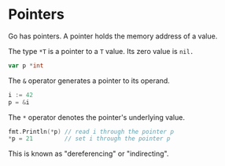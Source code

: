 # Pointers

Go has pointers. A pointer holds the memory address of a value.

The type `*T` is a pointer to a `T` value. Its zero value is `nil.`

```go
var p *int
```

The `&` operator generates a pointer to its operand.

```go
i := 42
p = &i
```

The `*` operator denotes the pointer's underlying value.

```go
fmt.Println(*p) // read i through the pointer p
*p = 21         // set i through the pointer p
```

This is known as "dereferencing" or "indirecting".

